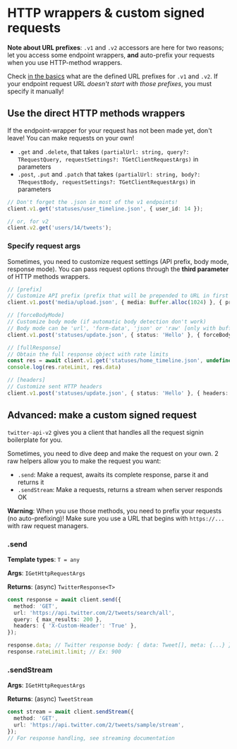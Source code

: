 # HTTP wrappers & custom signed requests

**Note about URL prefixes**: `.v1` and `.v2` accessors are here for two reasons;
let you access some endpoint wrappers,
**and** auto-prefix your requests when you use HTTP-method wrappers.

Check [in the basics](./basics.md) what are the defined URL prefixes for `.v1` and `.v2`.
If your endpoint request URL *doesn't start with those prefixes*, you must specify it manually!

## Use the direct HTTP methods wrappers

If the endpoint-wrapper for your request has not been made yet, don't leave!
You can make requests on your own!

- `.get` and `.delete`, that takes `(partialUrl: string, query?: TRequestQuery, requestSettings?: TGetClientRequestArgs)` in parameters
- `.post`, `.put` and `.patch` that takes `(partialUrl: string, body?: TRequestBody, requestSettings?: TGetClientRequestArgs)` in parameters

```ts
// Don't forget the .json in most of the v1 endpoints!
client.v1.get('statuses/user_timeline.json', { user_id: 14 });

// or, for v2
client.v2.get('users/14/tweets');
```

### Specify request args

Sometimes, you need to customize request settings (API prefix, body mode, response mode). You can pass request options through the **third parameter** of HTTP methods wrappers.
```ts
// [prefix]
// Customize API prefix (prefix that will be prepended to URL in first argument)
client.v1.post('media/upload.json', { media: Buffer.alloc(1024) }, { prefix: 'https://upload.twitter.com/1.1/' })

// [forceBodyMode]
// Customize body mode (if automatic body detection don't work)
// Body mode can be 'url', 'form-data', 'json' or 'raw' [only with buffers]
client.v1.post('statuses/update.json', { status: 'Hello' }, { forceBodyMode: 'url' })

// [fullResponse]
// Obtain the full response object with rate limits
const res = await client.v1.get('statuses/home_timeline.json', undefined, { fullResponse: true })
console.log(res.rateLimit, res.data)

// [headers]
// Customize sent HTTP headers
client.v1.post('statuses/update.json', { status: 'Hello' }, { headers: { 'X-Custom-Header': 'My Header Value' } })
```

## Advanced: make a custom signed request

`twitter-api-v2` gives you a client that handles all the request signin boilerplate for you.

Sometimes, you need to dive deep and make the request on your own.
2 raw helpers allow you to make the request you want:
- `.send`: Make a request, awaits its complete response, parse it and returns it
- `.sendStream`: Make a requests, returns a stream when server responds OK

**Warning**: When you use those methods, you need to prefix your requests (no auto-prefixing)!
Make sure you use a URL that begins with `https://...` with raw request managers.

### .send

**Template types**: `T = any`

**Args**: `IGetHttpRequestArgs`

**Returns**: (async) `TwitterResponse<T>`

```ts
const response = await client.send({
  method: 'GET',
  url: 'https://api.twitter.com/2/tweets/search/all',
  query: { max_results: 200 },
  headers: { 'X-Custom-Header': 'True' },
});

response.data; // Twitter response body: { data: Tweet[], meta: {...} }
response.rateLimit.limit; // Ex: 900
```

### .sendStream

**Args**: `IGetHttpRequestArgs`

**Returns**: (async) `TweetStream`

```ts
const stream = await client.sendStream({
  method: 'GET',
  url: 'https://api.twitter.com/2/tweets/sample/stream',
});
// For response handling, see streaming documentation
```

